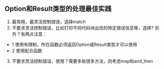 ## Option和Result类型的处理最佳实践
1. 最常用，最灵活控制错误，选择match
2. 不要求灵活控制错误，比如打印不同代码块出现的特定错误信息等，选择?
另外？有两点注意：
 - 1 使用有限制，所在函数必须返回Option或Result类型才可以使用
 - 2 使用配合函数
3. 不要求灵活控制错误，使用？需要多些很多方法，则考虑map和and_then
